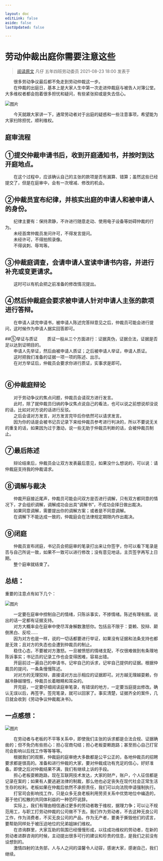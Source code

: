 ```yaml
---

layout: doc
editLink: false
aside: false
lastUpdated: false

---
```


# 劳动仲裁出庭你需要注意这些

> [阅读原文](https://mp.weixin.qq.com/s/T1sp2N5P3Vyy-IzirhgMxA) 凡仔  五年四班劳动委员 2021-08-23 18:00 发表于

&emsp;&emsp;很多劳动争议最后都不免走到劳动仲裁这一步。<br>
&emsp;&emsp;在仲裁的出庭日，基本上是大家人生中第一次走进仲裁庭与被告人对簿公堂。大多维权者都会抱着很多担忧和疑问，有些紧张抑或是失去信心。

![图片](https://proxy-prod.omnivore-image-cache.app/0x0,stFIBn1x026291z0hX-TiwEna7_JYf_YpYtggMyGR-bk/https://mmbiz.qpic.cn/mmbiz_png/0FszF75H5VibLc4fzwfQEbfrkF4e7SNRH8m2xmtT5rPbcgTWTyqVB3ycxmvfq7icTRTtpX2d4xJKcYwSLvmxUmaw/640?wx_fmt=png)

&emsp;&emsp;今天就跟大家讲一下，通常劳动者对于出庭的疑惑和一些注意事项，希望能为大家扫除担忧，顺利维权。

## 庭审流程

## ①提交仲裁申请书后，收到开庭通知书，并按时到达开庭地点。
&emsp;&emsp;在这个过程中，应该确认自己的主张的款项是否有漏算、错算；虽然这些已经提交了，但是在庭审中，会有一次增减、修改的机会。

## ②仲裁员宣布纪律，并核实出庭的申请人和被申请人的身份。
&emsp;&emsp;纪律主要有：保持肃静，不许进行随意走动、使用电子设备等妨碍仲裁的行为。<br>
&emsp;&emsp;未经首席仲裁员发问许可，不得发言提问。<br>
&emsp;&emsp;未经许可，不得拍照录像。<br>
&emsp;&emsp;不得讽刺、辱骂等。

## ③仲裁庭调查，会请申请人宣读申请书内容，并进行补充或变更请求。
&emsp;&emsp;这时可以有机会把之前准备的修改情况提出。

## ④然后仲裁庭会要求被申请人针对申请人主张的款项进行答辩。
&emsp;&emsp;在申请人读完申请书，被申请人陈述完答辩意见之后，仲裁员可能会进行提问，这时候作为申请人据实回答即可。

##⑤举证与质证
&emsp;&emsp;质证一般从三个方面进行：证据真伪，证据合法，证据是否足以达到证明目的。<br>
&emsp;&emsp;申请人先举证，然后由被申请人质证；之后被申请人举证，申请人质证。<br>
&emsp;&emsp;这时把我们准备的证据一项一项的陈述、出示。<br>
&emsp;&emsp;在对方举证后，仲裁员会要求你进行质证，实事求是即可。<br><br>

## ⑥仲裁庭辩论
&emsp;&emsp;对于劳动争议的焦点问题，仲裁员会请双方进行发言。<br>
&emsp;&emsp;此时，除了就仲裁员归纳的争议焦点说自己的看法，也可以说之前想说却没说的话，比如对对方说的话进行反驳。<br>
&emsp;&emsp;之后会请对方发言，对方发言完毕后你依然可以请求发言。<br>
&emsp;&emsp;因为你的话是会被书记员记录下来给仲裁员参考进行判决的，所以不要说无关的重复的话，如果因为过于激动，说一些无助于仲裁员判断的话，会被仲裁员制止。

## ⑦最后陈述
&emsp;&emsp;辩论结束后，仲裁员会让双方发表最后意见，如果没什么想说的，可以说：请仲裁庭支持我的仲裁请求。

## ⑧调解与裁决
&emsp;&emsp;仲裁开庭接近尾声，仲裁员可能会问双方是否进行调解，只有双方都同意的情况下，才会组织调解，调解成功会出具“调解书”，不成功会择日做出裁决。<br>
&emsp;&emsp;如果同意调解，需要提出你的调解方案；或者是不同意调解。<br>
&emsp;&emsp;在调解下不能达成一致的，仲裁庭会在法律规定期限内作出裁决。<br>

## ⑨闭庭
&emsp;&emsp;仲裁员宣布闭庭，书记员会把庭审的笔录打出来让你签字，你可以看下笔录是否与自己所说一致，如果不一致可以进行修改；没有意见地话，主页签字再写上日期。<br>
&emsp;&emsp;整个庭审就结束了。

## **总结：**

重要的注意点有如下几个：

![图片](https://proxy-prod.omnivore-image-cache.app/0x0,skgrtA9bXZQS_0RcPjt90zUeYQ87y0LvjokljFoW0s6c/https://mmbiz.qpic.cn/mmbiz_png/0FszF75H5VibLc4fzwfQEbfrkF4e7SNRHunyriaFhnia083ibsxibRJP0r2ibJnA8bNPpUdOSAKicBPr7wtEs25XTvEjQ/640?wx_fmt=png)

  
&emsp;&emsp;一定要在庭审中控制自己的情绪，只陈诉事实，不掺情绪。陈述有理有据。说出的话一定都有证据支持。<br>
&emsp;&emsp;对方大概率会在庭审中使尽浑身解数激怒你。包括且不限于：耍赖、狡辩、颠倒黑白、反咬……<br>
&emsp;&emsp;因为对方也是一样，说的一切话都要进行举证，如果没有证据和法条支持也都是无效；且对方的失态也会遭到仲裁员的制止。<br>
&emsp;&emsp;稳住心态，不要被对方激怒。一旦被愤怒的情绪支配，不仅很难做到有条理地陈诉事实；书记员的记录工作也会变得困难，容易出错。<br>
&emsp;&emsp;开庭前过一遍自己的申请书，记牢自己的诉求，记牢自己提供的证据。根据仲裁员的提问，一条条慢慢陈述。<br>
&emsp;&emsp;对对方的无理狡辩，直接请对方出示相应的证据即可。对方越无理越耍赖，你越冷静越理性，仲裁员长着眼睛和耳朵的。<br>
&emsp;&emsp;开完庭，一定要仔细阅读庭审笔录，有错误的地方，一定要当庭提出修改。确认无误以后，再签字。签完笔录，就可以回家了。事实清楚，证据齐全的案件，几日就会收到《劳动争议仲裁裁决书》。

## 一点感想：

![图片](https://proxy-prod.omnivore-image-cache.app/0x0,s6sNuooXMAPYLon8ZXkPAESYUhLTXBAAkkk_ae_i3gPE/https://mmbiz.qpic.cn/mmbiz_png/0FszF75H5VibLc4fzwfQEbfrkF4e7SNRHdX5JExo3eer8l55tNnhRS7YTbGQJnw6Ot2D9j1icDw1I5Wr8uynpFrA/640?wx_fmt=png)

&emsp;&emsp;在劳动者与老板的不平等关系中，即使我们主张的诉求都是合法合规、证据确凿的；但不免仍有些担心：担心官商勾结；担心老板耍赖跑路；甚至担心自己打官司会影响以后找工作等等等等。<br>
&emsp;&emsp;根据我们的观察，仲裁庭的庭审绝大多数都是公平公正的，各地仲裁员的招聘要求都是很高的。准备和进行仲裁的大家，要对仲裁成功有充足的信心，好好准备。即使之后对仲裁结果不满，我们有继续上诉的手段。<br>
&emsp;&emsp;担心老板耍赖跑路，现在互联网技术发达，大家的财产，账户，个人征信都是记录在案的；如果有人要逃避法律的制裁，那么他也必定丧失在现代社会正常生活生存的权利。老板如果在仲裁后依然不承担责任，我们可以向法院申请强制执行。<br>
&emsp;&emsp;打官司会影响找工作，只是众多无良老板利用劳资关系中优势地位中编造的，基于他们松散的共同体利益的一种恐吓说辞。<br>
&emsp;&emsp;实际上，我们有理由相信通过更多的劳动者敢于维权，据理力争；可以让不规范用工，与职工打劳动仲裁的公司做不下去。我们作为劳动者，不去这种无良公司工作，作为消费者，不买无良公司的产品，作为无产者，要勇于撕毁他们的谎言，要帮助同样处于被压迫地位的兄弟姐妹们维权。<br>
&emsp;&emsp;在咨询群里，大家互助的氛围已经慢慢形成，以往成功维权的劳动者，在新的劳动者进群咨询的时候，主动提出很多可行的建议和珍贵的信息，是我们之前没有设想到的。<br>
&emsp;&emsp;激情四射的法务部，人与人之间的温馨令人动容，感谢大家，感谢自己，我们继续。
